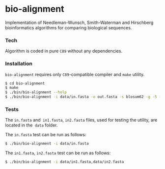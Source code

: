 # bio-alignment
 Implementation of Needleman-Wunsch, Smith-Waterman and Hirschberg bioinformatics algorithms for comparing biological sequences.

### Tech

Algorithm is coded in pure `C89` without any dependencies.

### Installation

`bio-alignment` requires only `C89`-compatible compiler and `make` utility.

```sh
$ cd bio-alignment
$ make
$ ./bin/bio-alignment --help
$ ./bin/bio-alignment -i data/in.fasta -o out.fasta -s blosum62 -g -5 -a nw
```

### Tests

The `in.fasta` and` in1.fasta`, `in2.fasta` files, used for testing the utility, are located in the` data` folder.

The `in.fasta` test can be run as follows:
```sh
$ ./bin/bio-alignment -i data/in.fasta
```

The `in1.fasta`, `in2.fasta` test can be run as follows:
```sh
$ ./bin/bio-alignment -i data/in1.fasta,data/in2.fasta
```
